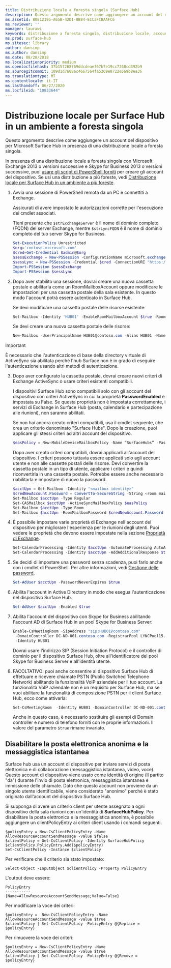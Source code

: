 ```yaml
---
title: Distribuzione locale a foresta singola (Surface Hub)
description: Questo argomento descrive come aggiungere un account del dispositivo per Microsoft Surface Hub in presenza di una distribuzione locale a foresta singola.
ms.assetid: 80E12195-A65B-42D1-8B84-ECC3FCBAAFC6
ms.reviewer: ''
manager: laurawi
keywords: distribuzione a foresta singola, distribuzione locale, account del dispositivo, Surface Hub
ms.prod: surface-hub
ms.sitesec: library
author: dansimp
ms.author: dansimp
ms.date: 08/28/2018
ms.localizationpriority: medium
ms.openlocfilehash: 37b157268769ddcdeaef67b7e19cc7260cd392b9
ms.sourcegitcommit: 109d1d7608ac4667564fa5369e8722e569b8ea36
ms.translationtype: MT
ms.contentlocale: it-IT
ms.lasthandoff: 06/27/2020
ms.locfileid: "10833644"
---
```

# Distribuzione locale per Surface Hub in un ambiente a foresta singola


Questo argomento descrive come aggiungere un account del dispositivo per Microsoft Surface Hub in presenza di una distribuzione locale a foresta singola.

In presenza di una distribuzione locale a foresta singola con Microsoft Exchange 2013 o versioni successive e Skype for Business 2013 o versioni successive, puoi [usare gli script di PowerShell forniti](appendix-a-powershell-scripts-for-surface-hub.md#create-on-premises-ps-scripts) per creare gli account del dispositivo. Se usi una distribuzione a più foreste, vedi [Distribuzione locale per Surface Hub in un ambiente a più foreste](on-premises-deployment-surface-hub-multi-forest.md).

1. Avvia una sessione di PowerShell remota da un PC e connettiti a Exchange.

   Assicurati di avere impostato le autorizzazioni corrette per l'esecuzione dei cmdlet associati.

   Tieni presente che `$strExchangeServer` è il nome di dominio completo (FQDN) del server Exchange, mentre `$strLyncFQDN` è il nome di dominio completo del tuo server Skype for Business.

   ```PowerShell
   Set-ExecutionPolicy Unrestricted
   $org='contoso.microsoft.com'
   $cred=Get-Credential $admin@$org
   $sessExchange = New-PSSession -ConfigurationName microsoft.exchange -Credential $cred -AllowRedirection -Authentication Kerberos -ConnectionUri "http://$strExchangeServer/powershell" -WarningAction SilentlyContinue
   $sessLync = New-PSSession -Credential $cred -ConnectionURI "https://$strLyncFQDN/OcsPowershell" -AllowRedirection -WarningAction SilentlyContinue
   Import-PSSession $sessExchange
   Import-PSSession $sessLync
   ```

2. Dopo aver stabilito una sessione, dovrai creare una nuova cassetta postale e abilitarla come un RoomMailboxAccount oppure modificare le impostazioni per una cassetta postale della sala esistente. In questo modo l'account potrà essere autenticato in Surface Hub.

   Se devi modificare una cassetta postale delle risorse esistente:

   ```PowerShell
   Set-Mailbox -Identity 'HUB01' -EnableRoomMailboxAccount $true -RoomMailboxPassword (ConvertTo-SecureString -String <password> -AsPlainText -Force)
   ```

   Se devi creare una nuova cassetta postale delle risorse:

   ```PowerShell
   New-Mailbox -UserPrincipalName HUB01@contoso.com -Alias HUB01 -Name "Hub-01" -Room -EnableRoomMailboxAccount $true -RoomMailboxPassword (ConvertTo-SecureString -String <password> -AsPlainText -Force)
   ```
> [!IMPORTANT] 
> È necessario che l'autenticazione di base della directory virtuale di ActiveSync sia abilitata perché l'hub Surface non è in grado di eseguire l'autenticazione usando altri metodi di autenticazione.

3. Dopo aver configurato la cassetta postale, dovrai creare nuovi criteri di Exchange ActiveSync o usare criteri esistenti compatibili.

   I dispositivi Surface Hub sono compatibili solo con gli account del dispositivo con criteri ActiveSync in cui la proprietà **PasswordEnabled** è impostata su False. Se questa proprietà non è impostata correttamente, i servizi di Exchange in Surface Hub (posta, calendario e partecipazione alle riunioni), non saranno abilitati.

   Se non hai ancora creato criteri compatibili, usa il cmdlet seguente, che crea un criterio denominato "Surface Hubs". Dopo la creazione, puoi applicare gli stessi criteri ad altri account del dispositivo.

   ```PowerShell
   $easPolicy = New-MobileDeviceMailboxPolicy -Name “SurfaceHubs” -PasswordEnabled $false
   ```

   Dopo aver creato criteri compatibili, dovrai applicarli all'account del dispositivo. I criteri possono tuttavia essere applicati solo agli account utente e non alle cassette postali delle risorse. Devi convertire la cassetta postale in un tipo di utente, applicare i criteri e quindi riconvertirla in una cassetta postale. Potrebbe essere anche necessario riabilitarla e impostare di nuovo la password.

   ```PowerShell
   $acctUpn = Get-Mailbox -Identity "<mailbox identity>"
   $credNewAccount.Password = ConvertTo-SecureString -String <room mailbox password> -AsPlainText -Force
   Set-Mailbox $acctUpn -Type Regular
   Set-CASMailbox $acctUpn -ActiveSyncMailboxPolicy $easPolicy
   Set-Mailbox $acctUpn -Type Room
   Set-Mailbox $acctUpn -RoomMailboxPassword $credNewAccount.Password -EnableRoomMailboxAccount $true
   ```

4. È possibile impostare varie proprietà di Exchange nell'account del dispositivo per migliorare l'esperienza per le riunioni degli utenti. Puoi vedere le proprietà che devono essere impostate nella sezione [Proprietà di Exchange](exchange-properties-for-surface-hub-device-accounts.md).

   ```PowerShell
   Set-CalendarProcessing -Identity $acctUpn -AutomateProcessing AutoAccept -AddOrganizerToSubject $false –AllowConflicts $false –DeleteComments $false -DeleteSubject $false -RemovePrivateProperty $false
   Set-CalendarProcessing -Identity $acctUpn -AddAdditionalResponse $true -AdditionalResponse "This is a Surface Hub room!"
   ```

5. Se decidi di impostare una password senza scadenza, puoi farlo anche con i cmdlet di PowerShell. Per altre informazioni, vedi [Gestione delle password](password-management-for-surface-hub-device-accounts.md).

   ```PowerShell
   Set-AdUser $acctUpn -PasswordNeverExpires $true
   ```

6. Abilita l'account in Active Directory in modo che esegua l'autenticazione nel dispositivo Surface Hub.

   ```PowerShell
   Set-AdUser $acctUpn -Enabled $true
   ```

7. Abilita l'account del dispositivo con Skype for Business abilitando l'account AD di Surface Hub in un pool Skype for Business Server:

   ```PowerShell
   Enable-CsMeetingRoom -SipAddress "sip:HUB01@contoso.com"
    -DomainController DC-ND-001.contoso.com -RegistrarPool LYNCPool15.contoso.com
    -Identity HUB01
   ```

   Dovrai usare l'indirizzo SIP (Session Initiation Protocol) e il controller di dominio per il dispositivo Surface Hub, oltre all'identificatore del pool Skype for Business Server e all'identità utente.

8. FACOLTATIVO: puoi anche consentire al dispositivo Surface Hub di effettuare e ricevere chiamate PSTN (Public Switched Telephone Network) abilitando la funzionalità VoIP aziendale per il tuo account. La funzionalità VoIP aziendale non è un requisito per Surface Hub, ma se vuoi abilitare la funzionalità di composizione PSTN per il client Surface Hub, ecco come attivarla:

   ```PowerShell
   Set-CsMeetingRoom  -Identity HUB01 -DomainController DC-ND-001.contoso.com -LineURI "tel:+14255550555;ext=50555"  -EnterpriseVoiceEnabled $true
   ```

   Anche in questo caso, è necessario sostituire gli esempi di Domain controller e numero di telefono forniti con le proprie informazioni. Il valore del parametro `$true` rimane invariato.
    

 ## Disabilitare la posta elettronica anonima e la messaggistica istantanea




Surface hub usa un account di dispositivo per inviare servizi di posta elettronica e di collaborazione (messaggistica istantanea, video, voce). Questo account di dispositivo viene usato come identità di origine (il partito "da") durante l'invio di posta elettronica, messaggistica istantanea e immissione delle chiamate. Dato che questo account non proviene da un singolo utente identificabile, viene considerato "anonimo" perché è stato originato dall'account del dispositivo Surface Hub.  

Si supponga di avere un criterio client per utente assegnato a ogni dispositivo della sala riunioni con un'identità di **SurfaceHubPolicy**. Per disabilitare la posta elettronica e la messaggistica anonima, è possibile aggiungere un clientPolicyEntry ai criteri client usando i comandi seguenti.

```
$policyEntry = New-CsClientPolicyEntry -Name AllowResourceAccountSendMessage -value $false
$clientPolicy = Get-CsClientPolicy -Identity SurfaceHubPolicy
$clientPolicy.PolicyEntry.Add($policyEntry)
Set-CsClientPolicy -Instance $clientPolicy
```

Per verificare che il criterio sia stato impostato:

```
Select-Object -InputObject $clientPolicy -Property PolicyEntry
```

L'output deve essere:

```
PolicyEntry
-----------
{Name=AllowResourceAccountSendMessage;Value=False}
```
    
    
Per modificare la voce dei criteri:

```
$policyEntry =  New-CsClientPolicyEntry -Name AllowResourceAccountSendMessage -value $true
$clientPolicy | Set-CsClientPolicy -PolicyEntry @{Replace = $policyEntry}
``` 
    
Per rimuovere la voce dei criteri:

```
$policyEntry = New-CsClientPolicyEntry -Name AllowResourceAccountSendMessage -value $true
$clientPolicy | Set-CsClientPolicy -PolicyEntry @{Remove = $policyEntry}
```

 





